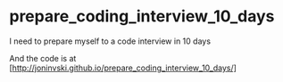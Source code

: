 prepare_coding_interview_10_days
================================

I need to prepare myself to a code interview in 10 days


And the code is at [http://joninvski.github.io/prepare_coding_interview_10_days/]
